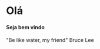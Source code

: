 <strong><h1> Olá </h1></strong>

<h4>Seja bem vindo </h4>


<bloquequote>"Be like water, my friend" Bruce Lee <bloquequote>
